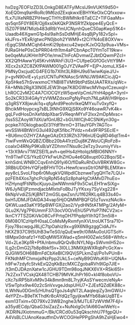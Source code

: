 hxDzg7EOFIzZD3LOnkgD8EATFylMcsIJ9nVUKfi9d50=
XoEQ0mq9aHRoRc9M6zdZExqkwxlEBHYKeOlxCQfxxow=
fLx7UXeNRBZPiHwqCTHYcBWMhlkr8TaECZ+TlFGaaMs=
qv5qn5F0Y8ER/Ojj6xs0kKQkP3NSR1fZkIppe4EyQcE=
I5Z07F9M7Mizb483dR9/YmUCNynhQueC50apKwp51K4=
Uaadb46XgwnG1p4sI9alhSsDdMHjE4sqBjPy182vSpI=
kkJFrs+YExR/gtwcPN0jboh2YWM9+t2CiYN4oE8OXVw=
rEgqCSMxMCqh64mKi29pbxcu42wpcKJxOQ3p9ua+VMs=
PJRaGHeP0sCbPRR04rth1tm4aPCbnApcT0YmToT19kw=
be0qeMuUKHm1tPO1e/mwZ1nFcADvmwlZJbtDQwmPZcI=
XX2QfHAwwYj45KrvhWAhFi3U3+CUfpeGGfOGcVttY9M=
XEcx2sXZC8ZKfPAWM001gOJYZVAwPF+EjP+JomuLXS4=
PMNyOxcjudCG4FEG1b7XIht3LR8HJ9s61wiwKqieJ/U=
jr+gvN90vIE+yLyzUCNTuPKNAscSrWN/JW9AKCicJjQ=
Xp5Hke57hSvwxmoCYNBI8TVMt9btPdSbUAATRXs/qWc=
FA+MNb2RgX3lN0EJEW3hqe7K8DGWwcMVhqvlCzeuxqI=
LhROC2vM2C4A7CIOCQYzW5qveVpCmlJYnH4pgA+3ynI=
So2kCR33I4GAyYzVWMZdxxoPgNyPezh7NLpAW/H9Hpo=
q3gRSYX8jwuki1q+qfgArd9PeohrIkeQMYxuTv0xyfQ=
BhcikMHoypcxg7sBL3tNhG9XQjS8Xo9Y46oawR7vK4k=
gqLFvdHosDnXefddpXbar5VReqnMYxF2lxx2mDpMxsc=
/lss5SZAoyW7dXi/afGnUB2+bGUWICjh4CSNiKyn30g=
pcpke7i1OkIogbaoD/31Ydf1hrnO+311auYGPr7AGTo=
wvSSW4BtW/rG3uI492qK5fibc7fVdz+n4x9FRPSEcIE=
+BU6mcOZHYZAAgeGAzDt33RZh3796nUEQqRD46qtTm4=
7IwiFvmWxQQBZ/DBbz20bA41rztDuj8KZWoUCjRoFz8=
coalxO4RNyP9KsB/aYZDhmnTNsu9c2eTzy3vumiyYVs=
+13rX9Arv71WZSEl1Lavh+qeIHs4zHtolqzMBlO6NNY=
Yn9TIwFCS/YkzEOYkFwUhZHOu4e6Q8xupt0G2Bqo/SE=
knhSdnLWNBCCqvEnhQ91yi6O/fIDaRuRhDuVBRKW8Gc=
3RBbUD0HvYQFjeBFHVTOt+HewfcwxsGtrlONPBLEMXw=
ayy8cLSvoLFbp6r0MugkVQWpdICbznweTygQHTe7LQU=
pzFEIt4Xos7ghcPcIgRpN54qSz8phaHgCtAMvD7huEo=
HZHynqfFtiNfbcKjuyoJjwNWnmkF9x5CwLEH1rwSiXg=
W6JyNEIjPzmndjacbMIxtsFoBbJTyYKsxy7SyVxg228=
6kNpVvdiZS/KjBNT2mGSLqwZsn/U1f62RKLq4B33s40=
bxH1JDMJFDAlDA34vap5HjOQMMPBQFQ5zTuvxzNAclk=
QKWLuad3aKY95pBWFGXj2ao2/VydHN5tATMPg/2AfyM=
GLu2K/Vg7P6UmmF37i3ocV0O/vEhU5PVfoP7INCV2xc=
IknCY7TSZGKiVkO8CvFPrtqOH7fPqdpYlIh1QT3m5I8=
0M08O1CzHpfH0saLCoMsMyRxmfynXVLtroUKT5ra710=
Fjoy78scwpgJ8LjC7tpOahiz9x+g9X6N9gzggCidAJY=
hKXZ937C9t5UhB3wTeS0/qQuEwe9r/0IMAu0oUGTSoY=
t8Mpx0dnafz1+YdDqMW5XWad+q5mH00Zwlc568+Whfc=
Vd+2Le3Kp1R+PfA/nbmu9QrQvBcNYLNlg+SWvmIH52o=
ILg2cDmG2j7b8p8bkfSv+3I0LL3NMXjbWXRqbPcGcXw=
QJGIW5OH68BmFdCbXeBICI9QVjSPLkmZql/Po1vPUn8=
FKNdhMFChmxjaINzPpp2UkL5+ceNyB9GWtuK6I+UQNA=
h9Fw7zdyfcStvkExQ2qKkBzcMXCZgobaRVh9lGp7JlE=
/t3mDJDAznXatw1cJGHU9TDm98oqJNKX6VX+RSki65I=
7k2ZxxTVCskjQX48TCHB79MVKJhPr160+kI4f8oboVU=
cXc7siRP5bXvM9v34k8mn9m8L7ryjKAsSYwecm/eNyA=
VSwTphx9w40z2cSnVxvgeJdspUHU7+ZJEsfQZdEK88c=
tLWhNu0DGm5/HUhsQTgoJs4qNT2LAaqleqiZy3mGWiU=
4eYPZn+B9eTKThdKr8cAYdQzTgyijkwMYb68akUqBTE=
exm13Txim+0D79Xv23WB2nghe3/MJTL67zWVtM7F4jI=
a35ydECdp/QbaG3siZazZx+NuNxIgOc1Ai66GwIWeYc=
/KDRlNJXiotmmuG+/Bk/CRCd0u53qQkschhU7FfgpQU=
A4VsBLCUAnoKeautfmDvWCOGHePPPgShA9hZsHjEwo4=

